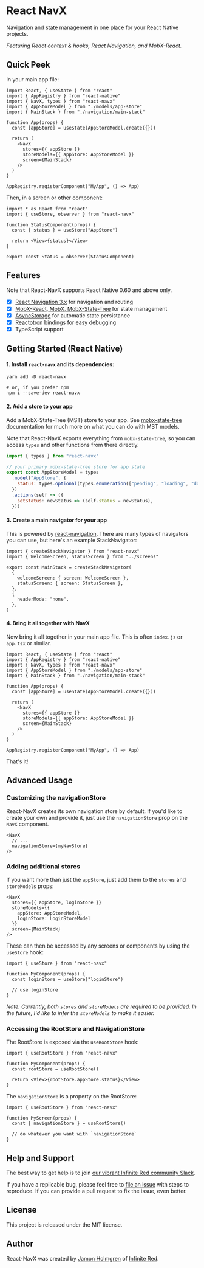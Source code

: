 # React NavX

Navigation and state management in one place for your React Native projects.

_Featuring React context & hooks, React Navigation, and MobX-React._

## Quick Peek

In your main app file:

```tsx
import React, { useState } from "react"
import { AppRegistry } from "react-native"
import { NavX, types } from "react-navx"
import { AppStoreModel } from "./models/app-store"
import { MainStack } from "./navigation/main-stack"

function App(props) {
  const [appStore] = useState(AppStoreModel.create({}))

  return (
    <NavX
      stores={{ appStore }}
      storeModels={{ appStore: AppStoreModel }}
      screen={MainStack}
    />
  )
}

AppRegistry.registerComponent("MyApp", () => App)
```

Then, in a screen or other component:

```tsx
import * as React from "react"
import { useStore, observer } from "react-navx"

function StatusComponent(props) {
  const { status } = useStore("AppStore")

  return <View>{status}</View>
}

export const Status = observer(StatusComponent)
```

## Features

Note that React-NavX supports React Native 0.60 and above only.

* [x] [React Navigation 3.x](https://reactnavigation.org/) for navigation and routing
* [x] [MobX-React, MobX, MobX-State-Tree](https://mobx-react.js.org/) for state management
* [x] [AsyncStorage](https://github.com/react-native-community/async-storage) for automatic state persistance
* [x] [Reactotron](https://infinite.red/reactotron) bindings for easy debugging
* [x] TypeScript support

## Getting Started (React Native)

#### 1. Install `react-navx` and its dependencies:

```
yarn add -D react-navx

# or, if you prefer npm
npm i --save-dev react-navx
```

#### 2. Add a store to your app

Add a MobX-State-Tree (MST) store to your app. See [mobx-state-tree](https://github.com/mobxjs/mobx-state-tree) documentation for much more on what you can do with MST models.

Note that React-NavX exports everything from `mobx-state-tree`, so you can access `types` and other functions from there directly.

```jsx
import { types } from "react-navx"

// your primary mobx-state-tree store for app state
export const AppStoreModel = types
  .model("AppStore", {
    status: types.optional(types.enumeration(["pending", "loading", "done", "error"]), "pending"),
  })
  .actions(self => ({
    setStatus: newStatus => (self.status = newStatus),
  }))
```

#### 3. Create a main navigator for your app

This is powered by [react-navigation](https://reactnavigation.org/). There are many types of navigators you can use, but here's an example StackNavigator:

```tsx
import { createStackNavigator } from "react-navx"
import { WelcomeScreen, StatusScreen } from "../screens"

export const MainStack = createStackNavigator(
  {
    welcomeScreen: { screen: WelcomeScreen },
    statusScreen: { screen: StatusScreen },
  },
  {
    headerMode: "none",
  },
)
```

#### 4. Bring it all together with NavX

Now bring it all together in your main app file. This is often `index.js` or `app.tsx` or similar.

```tsx
import React, { useState } from "react"
import { AppRegistry } from "react-native"
import { NavX, types } from "react-navx"
import { AppStoreModel } from "./models/app-store"
import { MainStack } from "./navigation/main-stack"

function App(props) {
  const [appStore] = useState(AppStoreModel.create({}))

  return (
    <NavX
      stores={{ appStore }}
      storeModels={{ appStore: AppStoreModel }}
      screen={MainStack}
    />
  )
}

AppRegistry.registerComponent("MyApp", () => App)
```

That's it!

## Advanced Usage

### Customizing the navigationStore

React-NavX creates its own navigation store by default. If you'd like to create your own and provide it, just use the `navigationStore` prop on the `NavX` component.

```tsx
<NavX
  // ...
  navigationStore={myNavStore}
/>
```

### Adding additional stores

If you want more than just the `appStore`, just add them to the `stores` and `storeModels` props:

```tsx
<NavX
  stores={{ appStore, loginStore }}
  storeModels={{
    appStore: AppStoreModel,
    loginStore: LoginStoreModel
  }}
  screen={MainStack}
/>
```

These can then be accessed by any screens or components by using the `useStore` hook:

```tsx
import { useStore } from "react-navx"

function MyComponent(props) {
  const loginStore = useStore("loginStore")

  // use loginStore
}
```

_Note: Currently, both `stores` and `storeModels` are required to be provided. In the future, I'd like to infer the `storeModels` to make it easier._

### Accessing the RootStore and NavigationStore

The RootStore is exposed via the `useRootStore` hook:

```tsx
import { useRootStore } from "react-navx"

function MyComponent(props) {
  const rootStore = useRootStore()

  return <View>{rootStore.appStore.status}</View>
}
```

The `navigationStore` is a property on the RootStore:

```tsx
import { useRootStore } from "react-navx"

function MyScreen(props) {
  const { navigationStore } = useRootStore()

  // do whatever you want with `navigationStore`
}
```

## Help and Support

The best way to get help is to join [our vibrant Infinite Red community Slack](http://community.infinite.red).

If you have a replicable bug, please feel free to [file an issue](https://github.com/infinitered/react-navx/issues) with steps to reproduce. If you can provide a pull request to fix the issue, even better.

## License

This project is released under the MIT license.

## Author

React-NavX was created by [Jamon Holmgren](https://twitter.com/jamonholmgren) of [Infinite Red](https://infinite.red).

